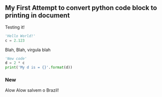 
## My First Attempt to convert python code block to printing in document

Testing it!

```python
'Hello World!'
c = 2.123
```

Blah, Blah, virgula blah

```python
'New code'
d = 2 * c
print('My d is = {}'.format(d))
```

### New 

Alow Alow salvem o Brazil!